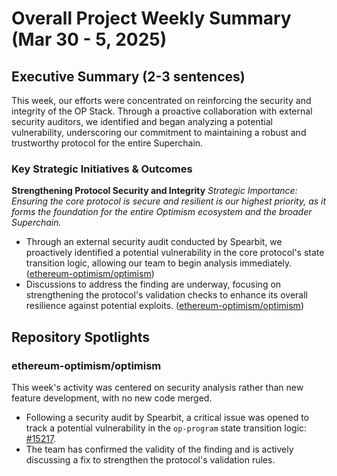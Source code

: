# Overall Project Weekly Summary (Mar 30 - 5, 2025)

## Executive Summary (2-3 sentences)
This week, our efforts were concentrated on reinforcing the security and integrity of the OP Stack. Through a proactive collaboration with external security auditors, we identified and began analyzing a potential vulnerability, underscoring our commitment to maintaining a robust and trustworthy protocol for the entire Superchain.

### Key Strategic Initiatives & Outcomes
**Strengthening Protocol Security and Integrity**
_Strategic Importance: Ensuring the core protocol is secure and resilient is our highest priority, as it forms the foundation for the entire Optimism ecosystem and the broader Superchain._
-   Through an external security audit conducted by Spearbit, we proactively identified a potential vulnerability in the core protocol's state transition logic, allowing our team to begin analysis immediately. ([ethereum-optimism/optimism](https://github.com/ethereum-optimism/optimism))
-   Discussions to address the finding are underway, focusing on strengthening the protocol's validation checks to enhance its overall resilience against potential exploits. ([ethereum-optimism/optimism](https://github.com/ethereum-optimism/optimism))

## Repository Spotlights
### ethereum-optimism/optimism
This week's activity was centered on security analysis rather than new feature development, with no new code merged.
-   Following a security audit by Spearbit, a critical issue was opened to track a potential vulnerability in the `op-program` state transition logic: [#15217](https://github.com/ethereum-optimism/optimism/issues/15217).
-   The team has confirmed the validity of the finding and is actively discussing a fix to strengthen the protocol's validation rules.